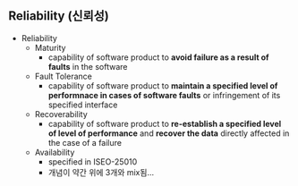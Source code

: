 ## Reliability (신뢰성)

* Reliability
  * Maturity
    * capability of software product to **avoid failure as a result of faults** in the software
  * Fault Tolerance
    * capability of software product to **maintain a specified level of performnace in cases of software faults** or  infringement of its specified interface
  * Recoverability
    * capability of software product to **re-establish a specified level of level of performance** and **recover the data** directly affected in the case of a failure
  * Availability
    * specified in ISEO-25010
    * 개념이 약간 위에 3개와 mix됨...